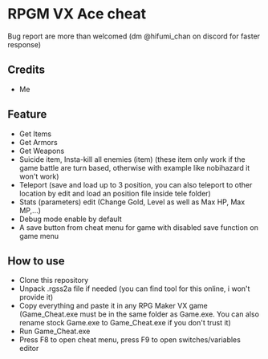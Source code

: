 # RPGM VX Ace cheat
Bug report are more than welcomed (dm @hifumi_chan on discord for faster response)
## Credits
- Me
## Feature
- Get Items
- Get Armors
- Get Weapons
- Suicide item, Insta-kill all enemies (item) (these item only work if the game battle are turn based, otherwise with example like nobihazard it won't work)
- Teleport (save and load up to 3 position, you can also teleport to other location by edit and load an position file inside tele folder)
- Stats (parameters) edit (Change Gold, Level as well as Max HP, Max MP,...)
- Debug mode enable by default
- A save button from cheat menu for game with disabled save function on game menu
## How to use
- Clone this repository
- Unpack .rgss2a file if needed (you can find tool for this online, i won't provide it)
- Copy everything and paste it in any RPG Maker VX game (Game_Cheat.exe must be in the same folder as Game.exe. You can also rename stock Game.exe to Game_Cheat.exe if you don't trust it)
- Run Game_Cheat.exe
- Press F8 to open cheat menu, press F9 to open switches/variables editor
